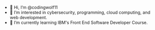 - 👋 Hi, I’m @codingwolf11
- 👀 I’m interested in cybersecurity, programming, cloud computing, and web development.
- 🌱 I’m currently learning IBM's Front End Software Developer Course.

